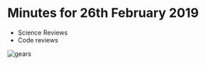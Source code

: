 # Minutes for 26th February 2019

+ Science Reviews
+ Code reviews

![gears](images/gears.jog?raw=true)
